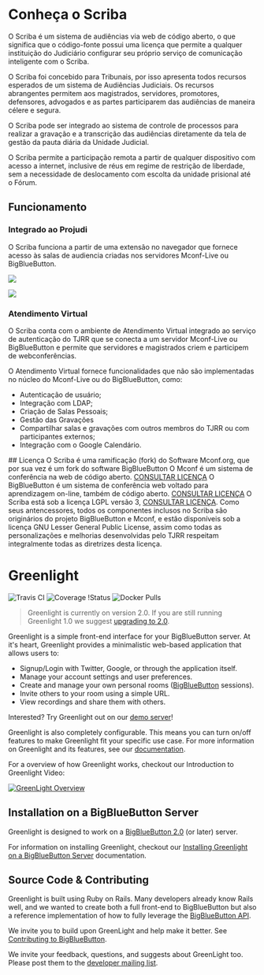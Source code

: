 <h1>Conheça o Scriba</h1>
<p>O Scriba é um sistema de audiências via web de código aberto, o que significa que o código-fonte possui uma licença que permite a qualquer instituição do Judiciário configurar seu próprio serviço de comunicação inteligente com o Scriba. </p>
<p>O Scriba foi concebido para Tribunais, por isso apresenta todos recursos esperados de um sistema de Audiências Judiciais. Os recursos abrangentes permitem aos magistrados, servidores, promotores, defensores, advogados e as partes participarem das audiências de maneira célere e segura.</p>
<p>O Scriba pode ser integrado ao sistema de controle de processos para realizar a gravação e a transcrição das audiências diretamente da tela de gestão da pauta diária da Unidade Judicial.</p>
<p>O Scriba permite a participação remota a partir de qualquer dispositivo com acesso a internet, inclusive de réus em regime de restrição de liberdade, sem a necessidade de deslocamento com escolta da unidade prisional até o Fórum.</p>
<p></p>
<h2>Funcionamento</h2>
<h3>Integrado ao Projudi</h3>
<p>O Scriba funciona a partir de uma extensão no navegador que fornece acesso às salas de audiencia criadas nos servidores Mconf-Live ou BigBlueButton.</p>
<p><a href="https://chrome.google.com/webstore/detail/scriba-tjrr/nhgbelfgjkikkhmgndepdbpcajdcognm" title="Integração Projudi com Scriba para Chrome" target="blank"><img src="assets/img/store/chrome.png"></a></p>
<p><a href="https://addons.mozilla.org/pt-BR/firefox/addon/scriba-tjrr/" title="Integração Projudi com Scriba para Firefox" target="blank"><img src="assets/img/store/firefox.png"></a></p>
<h3>Atendimento Virtual</h3>
<p>O Scriba conta com o ambiente de Atendimento Virtual integrado ao serviço de autenticação do TJRR que se conecta a um servidor Mconf-Live ou BigBlueButton e permite que servidores e magistrados criem e participem de webconferências.</p>
<p>O Atendimento Virtual fornece funcionalidades que não são implementadas no núcleo do Mconf-Live ou do BigBlueButton, como:<p>
<ul>
<li>Autenticação de usuário;</li>
<li>Integração com LDAP;</li>
<li>Criação de Salas Pessoais;</li>
<li>Gestão das Gravações</li>
<li>Compartilhar salas e gravações com outros membros do TJRR ou com participantes externos;</li>
<li>Integração com o Google Calendário.</li>
</ul>
## Licença
O Scriba é uma ramificação (fork) do Software Mconf.org, que por sua vez é um fork do software BigBlueButton
O Mconf é um sistema de conferência na web de código aberto. <a href="http://mconf.org/#open-source">CONSULTAR LICENÇA</a>
O BigBlueButton é um sistema de conferência web voltado para aprendizagem on-line, também de código aberto. <a href="https://bigbluebutton.org/open-source-license/">CONSULTAR LICENÇA</a>
O Scriba está sob a licença <bold>LGPL versão 3</bold>, <a href="https://bigbluebutton.org/open-source-license/">CONSULTAR LICENÇA</a>.
Como seus antencessores, todos os componentes inclusos no Scriba são originários do projeto BigBlueButton e Mconf, e estão disponíveis sob a licença GNU Lesser General Public License, assim como todas as personalizações e melhorias desenvolvidas pelo TJRR respeitam integralmente todas as diretrizes desta licença.

# Greenlight

![Travis CI](https://travis-ci.org/bigbluebutton/greenlight.svg?branch=master)
![Coverage
!Status](https://coveralls.io/repos/github/bigbluebutton/greenlight/badge.svg?branch=master)
![Docker Pulls](https://img.shields.io/docker/pulls/bigbluebutton/greenlight.svg)

> Greenlight is currently on version 2.0. If you are still running Greenlight 1.0 we suggest [upgrading to 2.0](http://docs.bigbluebutton.org/install/greenlight-v2.html#upgrading-from-greenlight-10).

Greenlight is a simple front-end interface for your BigBlueButton server. At it's heart, Greenlight provides a minimalistic web-based application that allows users to:

  * Signup/Login with Twitter, Google, or through the application itself.
  * Manage your account settings and user preferences.
  * Create and manage your own personal rooms ([BigBlueButton](https://github.com/bigbluebutton/bigbluebutton) sessions).
  * Invite others to your room using a simple URL.
  * View recordings and share them with others.

Interested? Try Greenlight out on our [demo server](https://demo.bigbluebutton.org/gl)!

Greenlight is also completely configurable. This means you can turn on/off features to make Greenlight fit your specific use case. For more information on Greenlight and its features, see our [documentation](http://docs.bigbluebutton.org/install/greenlight-v2.html).

For a overview of how Greenlight works, checkout our Introduction to Greenlight Video:

[![GreenLight Overview](https://img.youtube.com/vi/Hso8yLzkqj8/0.jpg)](https://youtu.be/Hso8yLzkqj8)

## Installation on a BigBlueButton Server

Greenlight is designed to work on a [BigBlueButton 2.0](https://github.com/bigbluebutton/bigbluebutton) (or later) server.

For information on installing Greenlight, checkout our [Installing Greenlight on a BigBlueButton Server](http://docs.bigbluebutton.org/install/greenlight.html#installing-on-a-bigbluebutton-server) documentation.

## Source Code & Contributing

Greenlight is built using Ruby on Rails. Many developers already know Rails well, and we wanted to create both a full front-end to BigBlueButton but also a reference implementation of how to fully leverage the [BigBlueButton API](http://docs.bigbluebutton.org/dev/api.html).

We invite you to build upon GreenLight and help make it better. See [Contributing to BigBlueButton](http://docs.bigbluebutton.org/support/faq.html#contributing-to-bigbluebutton).

We invite your feedback, questions, and suggests about GreenLight too. Please post them to the [developer mailing list](https://groups.google.com/forum/#!forum/bigbluebutton-dev).